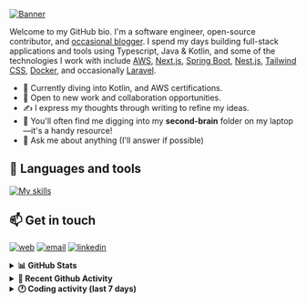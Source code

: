 [![Banner](https://raw.githubusercontent.com/wilfriedago/wilfriedago/main/assets/1.png)][website]

Welcome to my GitHub bio. I'm a software engineer, open-source contributor, and [occasional blogger][blog]. I spend my days building full-stack applications and tools using Typescript, Java & Kotlin, and some of the technologies I work with include [AWS](https://aws.amazon.com/fr/), [Next.js](https://nextjs.org/), [Spring Boot](https://spring.io/projects/spring-boot), [Nest.js](https://nestjs.com/), [Tailwind CSS](https://github.com/tailwindlabs/tailwindcss), [Docker](https://www.docker.com/), and occasionally [Laravel](https://laravel.com/).

- 🔭 Currently diving into Kotlin, and AWS certifications.
- 👯 Open to new work and collaboration opportunities.
- ✍️ I express my thoughts through writing to refine my ideas.
- 🧠 You'll often find me digging into my **second-brain** folder on my laptop—it's a handy resource!
- 💬 Ask me about anything (I'll answer if possible)

## 🎨 Languages and tools

[![My skills](https://skillicons.dev/icons?i=typescript,js,nodejs,nest,java,kotlin,spring,python,fastapi,django,aws,docker,vscode,idea,tailwind&perline=15)](https://wilfriedago.dev/about#skills)

## 📫 Get in touch
[![web](https://img.shields.io/badge/WEBSITE-12100E?logo=google-earth&color=282A36)][website]
[![email](https://img.shields.io/badge/MAIL-12100E?logo=mailgun&color=282A36)][mail]
[![linkedin](https://img.shields.io/badge/LINKEDIN-12100E?logo=linkedin&color=282A36)][linkedin]


<details>
  <summary><b>📊 GitHub Stats</b></summary>
	<br/>
	<p align="left">
		<img width="49.5%" src="https://github-readme-stats.vercel.app/api?username=wilfriedago&show_icons=true&count_private=true&title_color=10b981&icon_color=10b981&theme=react&hide_border=true" />
		<img width="49.5%" src="https://streak-stats.demolab.com/?user=wilfriedago&hide_border=true&theme=react&ring=10b981&fire=fff&currStreakNum=fff&sideLabels=10b981&currStreakLabel=10b981&sideNums=fff" />
	</p>
</details>

<details>
  <summary><b>📅 Recent Github Activity</b></summary>
	<br>

<!--RECENT_ACTIVITY:last_update-->
Last Updated: Tuesday, August 5th, 2025, 4:44:27 AM
<!--RECENT_ACTIVITY:last_update_end-->

<!--RECENT_ACTIVITY:start-->
1. ⭐ Starred [tighten/ziggy](https://github.com/tighten/ziggy)<br>
2. ⭐ Starred [workflowbuildersdk/workflowbuilder](https://github.com/workflowbuildersdk/workflowbuilder)<br>
3. ⭐ Starred [reaviz/reaflow](https://github.com/reaviz/reaflow)<br>
4. ⭐ Starred [openmrs/openmrs-esm-form-engine-lib](https://github.com/openmrs/openmrs-esm-form-engine-lib)<br>
5. ⭐ Starred [jetpack-compose/jetpack-compose-awesome](https://github.com/jetpack-compose/jetpack-compose-awesome)<br>
<!--RECENT_ACTIVITY:end-->
</details>

<details>
  <summary><b>🕐 Coding activity (last 7 days)</b></summary>
	<br>

<!--START_SECTION:waka-->

```python
Total Time: 1 hr 10 mins

Java              16 mins         ██████░░░░░░░░░░░░░░░░░░░   23.90 %
JavaScript        16 mins         ██████░░░░░░░░░░░░░░░░░░░   23.75 %
Bash              9 mins          ███▒░░░░░░░░░░░░░░░░░░░░░   13.24 %
CSS               4 mins          █▓░░░░░░░░░░░░░░░░░░░░░░░   06.07 %
Java Properties   0 secs          ▒░░░░░░░░░░░░░░░░░░░░░░░░   01.27 %
TypeScript        0 secs          ░░░░░░░░░░░░░░░░░░░░░░░░░   00.62 %
Properties        0 secs          ░░░░░░░░░░░░░░░░░░░░░░░░░   00.25 %
INI               0 secs          ░░░░░░░░░░░░░░░░░░░░░░░░░   00.10 %
```

<!--END_SECTION:waka-->
</details>

[website]: https://wilfriedago.me
[linkedin]: https://linkedin.com/in/wilfriedago
[blog]: https://wilfriedago.me/blog
[mail]: mailto:hello@wilfriedago.me
